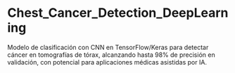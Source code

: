# Chest_Cancer_Detection_DeepLearning
Modelo de clasificación con CNN en TensorFlow/Keras para detectar cáncer en tomografías de tórax, alcanzando hasta 98% de precisión en validación, con potencial para aplicaciones médicas asistidas por IA.
